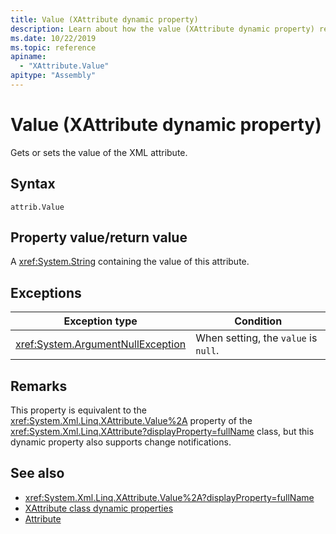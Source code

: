```yaml
---
title: Value (XAttribute dynamic property)
description: Learn about how the value (XAttribute dynamic property) retrieves or sets the value of the XML attribute.
ms.date: 10/22/2019
ms.topic: reference
apiname:
  - "XAttribute.Value"
apitype: "Assembly"
---
```

# Value (XAttribute dynamic property)

Gets or sets the value of the XML attribute.

## Syntax

```xaml
attrib.Value
```

## Property value/return value

A <xref:System.String> containing the value of this attribute.

## Exceptions

|Exception type|Condition|
| - |---------------|
|<xref:System.ArgumentNullException>|When setting, the `value` is `null`.|

## Remarks

This property is equivalent to the <xref:System.Xml.Linq.XAttribute.Value%2A> property of the <xref:System.Xml.Linq.XAttribute?displayProperty=fullName> class, but this dynamic property also supports change notifications.

## See also

- <xref:System.Xml.Linq.XAttribute.Value%2A?displayProperty=fullName>
- [XAttribute class dynamic properties](value-xattribute-dynamic-property.md)
- [Attribute](attribute-xelement-dynamic-property.md)
